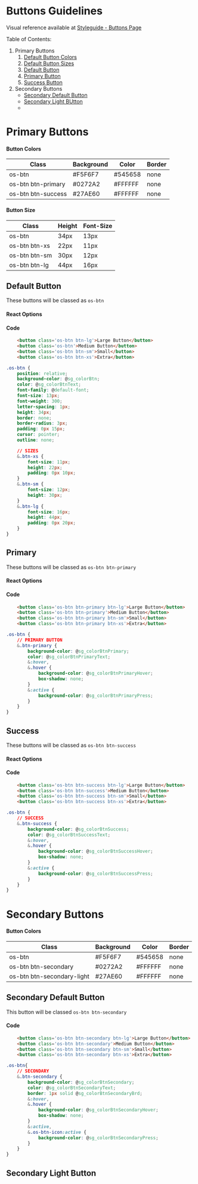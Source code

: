 # Buttons Guidelines

Visual reference available at [Styleguide - Buttons Page](https://www.overstock.com/styleguide/buttons.html)

Table of Contents:
1. Primary Buttons
    1. [Default Button Colors]()
    2. [Default Button Sizes]()
    3. [Default Button](https://github.com/mariolo1985/mariolo1985.github.io/blob/master/componentlibrary/buttons-guideline.md#default-button)
    4. [Primary Button]()
    5. [Success Button]()
2. Secondary Buttons 
    - [Secondary Default Button]()
    - [Secondary Light BUtton]()
    -
# Primary Buttons

#### Button Colors
|Class | Background | Color | Border |
|------|------------|-------|--------|
|os-btn | #F5F6F7 | #545658 | none |
|os-btn btn-primary | #0272A2 | #FFFFFF | none |
|os-btn btn-success | #27AE60 | #FFFFFF | none |

#### Button Size
|Class | Height | Font-Size|
|------|------------|-------|
|os-btn | 34px | 13px|
|os-btn btn-xs | 22px | 11px|
|os-btn btn-sm | 30px | 12px|
|os-btn btn-lg | 44px | 16px|

## Default Button

These buttons will be classed as ```os-btn```

#### React Options



#### Code

```html
    <button class='os-btn btn-lg'>Large Button</button>
    <button class='os-btn'>Medium Button</button>
    <button class='os-btn btn-sm'>Small</button>
    <button class='os-btn btn-xs'>Extra</button>
```

```css
.os-btn {
    position: relative;
    background-color: @sg_colorBtn;
    color: @sg_colorBtnText;
    font-family: @default-font;
    font-size: 13px;
    font-weight: 300;
    letter-spacing: 1px;
    height: 34px;
    border: none;
    border-radius: 3px;
    padding: 0px 15px;
    cursor: pointer;
    outline: none;

    // SIZES
    &.btn-xs {
        font-size: 11px;
        height: 22px;
        padding: 0px 10px;
    }
    &.btn-sm {
        font-size: 12px;
        height: 30px;
    }
    &.btn-lg {
        font-size: 16px;
        height: 44px;
        padding: 0px 20px;
    }
}
```


## Primary

These buttons will be classed as ```os-btn btn-primary```

#### React Options



#### Code

```html
    <button class='os-btn btn-primary btn-lg'>Large Button</button>
    <button class='os-btn btn-primary'>Medium Button</button>
    <button class='os-btn btn-primary btn-sm'>Small</button>
    <button class='os-btn btn-primary btn-xs'>Extra</button>
```

```css
.os-btn {
    // PRIMARY BUTTON
    &.btn-primary {
        background-color: @sg_colorBtnPrimary;
        color: @sg_colorBtnPrimaryText;
        &:hover,
        &.hover {
            background-color: @sg_colorBtnPrimaryHover;
            box-shadow: none;
        }
        &:active {
            background-color: @sg_colorBtnPrimaryPress;
        }
    }
}
```

## Success

These buttons will be classed as ```os-btn btn-success```

#### React Options



#### Code

```html
    <button class='os-btn btn-success btn-lg'>Large Button</button>
    <button class='os-btn btn-success'>Medium Button</button>
    <button class='os-btn btn-success btn-sm'>Small</button>
    <button class='os-btn btn-success btn-xs'>Extra</button>
```

```css
.os-btn {
    // SUCCESS
    &.btn-success {
        background-color: @sg_colorBtnSuccess;
        color: @sg_colorBtnSuccessText;
        &:hover,
        &.hover {
            background-color: @sg_colorBtnSuccessHover;
            box-shadow: none;
        }
        &:active {
            background-color: @sg_colorBtnSuccessPress;
        }
    }
}
```

# Secondary Buttons

#### Button Colors
|Class | Background | Color | Border |
|------|------------|-------|--------|
|os-btn | #F5F6F7 | #545658 | none |
|os-btn btn-secondary | #0272A2 | #FFFFFF | none |
|os-btn btn-secondary-light | #27AE60 | #FFFFFF | none |


## Secondary Default Button

This button will be classed ```os-btn btn-secondary```

#### Code 

```html
    <button class='os-btn btn-secondary btn-lg'>Large Button</button>
    <button class='os-btn btn-secondary'>Medium Button</button>
    <button class='os-btn btn-secondary btn-sm'>Small</button>
    <button class='os-btn btn-secondary btn-xs'>Extra</button>
```

```css
.os-btn{
    // SECONDARY
    &.btn-secondary {
        background-color: @sg_colorBtnSecondary;
        color: @sg_colorBtnSecondaryText;
        border: 1px solid @sg_colorBtnSecondaryBrd;
        &:hover,
        &.hover {
            background-color: @sg_colorBtnSecondaryHover;
            box-shadow: none;
        }
        &:active,
        &.os-btn-icon:active {
            background-color: @sg_colorBtnSecondaryPress;
        }
    }
}
```

## Secondary Light Button

